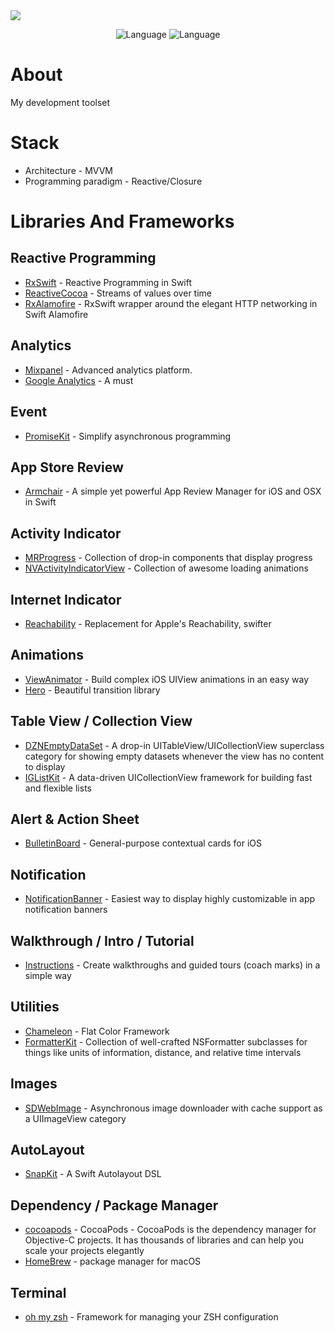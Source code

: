 <img src="https://images.pexels.com/photos/867483/pexels-photo-867483.jpeg?w=940&h=650&auto=compress&cs=tinysrgb">

<p align="center">
  <img alt="Language" src="https://awesomelinkcounter.herokuapp.com/swift" />
  <img alt="Language" src="https://awesomelinkcounter.herokuapp.com/objc" />

</p>


# About
My development toolset

# Stack
* Architecture - MVVM
* Programming paradigm - Reactive/Closure

# Libraries And Frameworks

## Reactive Programming
* [RxSwift](https://github.com/ReactiveX/RxSwift) - Reactive Programming in Swift
* [ReactiveCocoa](https://github.com/ReactiveCocoa/ReactiveCocoa) - Streams of values over time
* [RxAlamofire](https://github.com/RxSwiftCommunity/RxAlamofire) - RxSwift wrapper around the elegant HTTP networking in Swift Alamofire

## Analytics
* [Mixpanel](https://mixpanel.com/) - Advanced analytics platform.
* [Google Analytics](https://analytics.google.com/analytics/web) - A must

## Event
* [PromiseKit](https://github.com/mxcl/PromiseKit) - Simplify asynchronous programming

## App Store Review
* [Armchair](https://github.com/UrbanApps/Armchair) - A simple yet powerful App Review Manager for iOS and OSX in Swift

## Activity Indicator
* [MRProgress](https://github.com/mrackwitz/MRProgress) - Collection of drop-in components that display progress
* [NVActivityIndicatorView](https://github.com/ninjaprox/NVActivityIndicatorView) - Collection of awesome loading animations

## Internet Indicator
* [Reachability](https://github.com/ashleymills/Reachability.swift) - Replacement for Apple's Reachability, swifter

## Animations
* [ViewAnimator](https://github.com/marcosgriselli/ViewAnimator) - Build complex iOS UIView animations in an easy way 
* [Hero](https://github.com/lkzhao/Hero) - Beautiful transition library

## Table View / Collection View
* [DZNEmptyDataSet](https://github.com/dzenbot/DZNEmptyDataSet) - A drop-in UITableView/UICollectionView superclass category for showing empty datasets whenever the view has no content to display
* [IGListKit](https://github.com/Instagram/IGListKit) - A data-driven UICollectionView framework for building fast and flexible lists

## Alert & Action Sheet
* [BulletinBoard](https://github.com/alexaubry/BulletinBoard) - General-purpose contextual cards for iOS

## Notification
* [NotificationBanner](https://github.com/Daltron/NotificationBanner) - Easiest way to display highly customizable in app notification banners

## Walkthrough / Intro / Tutorial
* [Instructions](https://github.com/ephread/Instructions) - Create walkthroughs and guided tours (coach marks) in a simple way

## Utilities
* [Chameleon](https://github.com/ViccAlexander/Chameleon) - Flat Color Framework
* [FormatterKit](https://github.com/mattt/FormatterKit) - Collection of well-crafted NSFormatter subclasses for things like units of information, distance, and relative time intervals

## Images
* [SDWebImage](https://github.com/rs/SDWebImage) - Asynchronous image downloader with cache support as a UIImageView category

## AutoLayout
* [SnapKit](https://github.com/SnapKit/SnapKit) - A Swift Autolayout DSL

## Dependency / Package Manager
* [cocoapods](https://cocoapods.org/) - CocoaPods - CocoaPods is the dependency manager for Objective-C projects. It has thousands of libraries and can help you scale your projects elegantly
* [HomeBrew](https://brew.sh/) - package manager for macOS

## Terminal
* [oh my zsh](http://ohmyz.sh/) - Framework for managing your ZSH configuration


